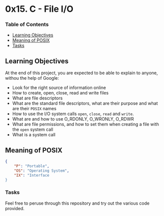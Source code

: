# 0x15. C - File I/O

### Table of Contents

-	[Learning Objectives](#learning-objectives)
-	[Meaning of POSIX](#meaning-posix)
-	[Tasks](#tasks)


## Learning Objectives

At the end of this project, you are expected to be able to explain to anyone, withou the help of Google:

-	Look for the right source of information online
-	How to create, open, close, read and write files
-	What are file descriptors
-	What are the standard file descriptors, what are their purpose and what are their `POSIX` names
-	How to use the I/O system calls `open`, `close`, `read` and `write`.
-	What are and how to use O\_RDONLY, O\_WRONLY, O\_RDWR
-	What are file permissions, and how to set them when creating a file with the `open` system call
-	What is a system call

## Meaning of POSIX

```json
{
	"P": "Portable",
	"OS": "Operating System",
	"IX": "Interface
}
```

### Tasks

Feel free to peruse through this repository and try out the various code provided.
